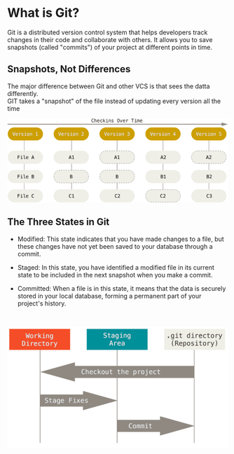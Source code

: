 # What is Git?

Git is a distributed version control system that helps developers track changes in their code and collaborate with others. It allows you to save snapshots (called "commits") of your project at different points in time.

## Snapshots, Not Differences

The major difference between  Git and other VCS is that sees the datta differently. <br>
GIT takes a "snapshot" of the file instead of updating every version all the time

![snapshot 1.png](snapshot%201.png)

## The Three States in Git
- Modified: This state indicates that you have made changes to a file, but these changes have not yet been saved to your database through a commit. <br>

- Staged: In this state, you have identified a modified file in its current state to be included in the next snapshot when you make a commit.<br>

- Committed: When a file is in this state, it means that the data is securely stored in your local database, forming a permanent part of your project's history.<br>

<br>

![snapshot_2.png](snapshot_2.png)